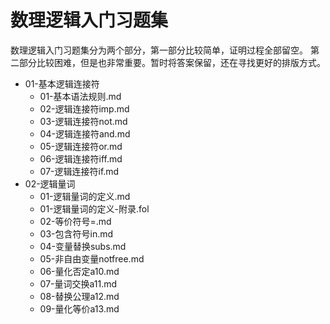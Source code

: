 # 数理逻辑入门习题集 

数理逻辑入门习题集分为两个部分，第一部分比较简单，证明过程全部留空。
第二部分比较困难，但是也非常重要。暂时将答案保留，还在寻找更好的排版方式。

- 01-基本逻辑连接符
    - 01-基本语法规则.md
    - 02-逻辑连接符imp.md
    - 03-逻辑连接符not.md
    - 04-逻辑连接符and.md
    - 05-逻辑连接符or.md
    - 06-逻辑连接符iff.md
    - 07-逻辑连接符if.md
- 02-逻辑量词 
    - 01-逻辑量词的定义.md
    - 01-逻辑量词的定义-附录.fol
    - 02-等价符号=.md
    - 03-包含符号in.md
    - 04-变量替换subs.md
    - 05-非自由变量notfree.md
    - 06-量化否定a10.md
    - 07-量词交换a11.md
    - 08-替换公理a12.md
    - 09-量化等价a13.md
